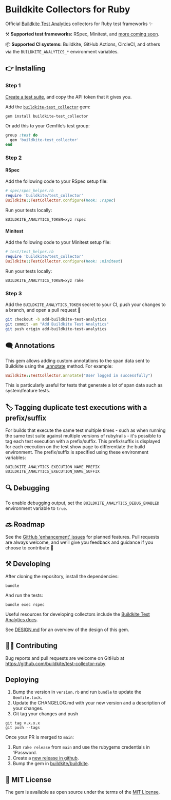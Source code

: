 # Buildkite Collectors for Ruby

Official [Buildkite Test Analytics](https://buildkite.com/test-analytics) collectors for Ruby test frameworks ✨

⚒ **Supported test frameworks:** RSpec, Minitest, and [more coming soon](https://github.com/buildkite/test-collector-ruby/issues?q=is%3Aissue+is%3Aopen+label%3A%22test+frameworks%22).

📦 **Supported CI systems:** Buildkite, GitHub Actions, CircleCI, and others via the `BUILDKITE_ANALYTICS_*` environment variables.

## 👉 Installing

### Step 1

[Create a test suite](https://buildkite.com/docs/test-analytics), and copy the API token that it gives you.

Add the [`buildkite-test_collector`](https://rubygems.org/gems/buildkite-test_collector) gem:

```shell
gem install buildkite-test_collector
```

Or add this to your Gemfile’s test group:

```ruby
group :test do
  gem 'buildkite-test_collector'
end
```

### Step 2

#### RSpec

Add the following code to your RSpec setup file:

```ruby
# spec/spec_helper.rb
require 'buildkite/test_collector'
Buildkite::TestCollector.configure(hook: :rspec)
```

Run your tests locally:

```shell
BUILDKITE_ANALYTICS_TOKEN=xyz rspec
```

#### Minitest

Add the following code to your Minitest setup file:

```ruby
# test/test_helper.rb
require 'buildkite/test_collector'
Buildkite::TestCollector.configure(hook: :minitest)
```

Run your tests locally:

```shell
BUILDKITE_ANALYTICS_TOKEN=xyz rake
```

### Step 3

Add the `BUILDKITE_ANALYTICS_TOKEN` secret to your CI, push your changes to a branch, and open a pull request 🎉

```bash
git checkout -b add-buildkite-test-analytics
git commit -am "Add Buildkite Test Analytics"
git push origin add-buildkite-test-analytics
```

## 🗨️ Annotations

This gem allows adding custom annotations to the span data sent to Buildkite using the [.annotate](https://github.com/buildkite/test-collector-ruby/blob/d9fe11341e4aa470e766febee38124b644572360/lib/buildkite/test_collector.rb#L64) method. For example:

```ruby
Buildkite::TestCollector.annotate("User logged in successfully")
```

This is particularly useful for tests that generate a lot of span data such as system/feature tests.

## 🏷️ Tagging duplicate test executions with a prefix/suffix

For builds that execute the same test multiple times - such as when running the same test suite against multiple versions of ruby/rails - it's possible to tag each test execution with a prefix/suffix. This prefix/suffix is displayed for each execution on the test show page to differentiate the build environment. The prefix/suffix is specified using these environment variables:

```
BUILDKITE_ANALYTICS_EXECUTION_NAME_PREFIX
BUILDKITE_ANALYTICS_EXECUTION_NAME_SUFFIX
```

## 🔍 Debugging

To enable debugging output, set the `BUILDKITE_ANALYTICS_DEBUG_ENABLED` environment variable to `true`.

## 🔜 Roadmap

See the [GitHub 'enhancement' issues](https://github.com/buildkite/test-collector-ruby/issues?q=is%3Aissue+is%3Aopen+label%3Aenhancement) for planned features. Pull requests are always welcome, and we’ll give you feedback and guidance if you choose to contribute 💚

## ⚒ Developing

After cloning the repository, install the dependencies:

```
bundle
```

And run the tests:

```
bundle exec rspec
```

Useful resources for developing collectors include the [Buildkite Test Analytics docs](https://buildkite.com/docs/test-analytics).

See [DESIGN.md](DESIGN.md) for an overview of the design of this gem.

## 👩‍💻 Contributing

Bug reports and pull requests are welcome on GitHub at https://github.com/buildkite/test-collector-ruby

## Deploying

1. Bump the version in `version.rb` and run `bundle` to update the `Gemfile.lock`.
1. Update the CHANGELOG.md with your new version and a description of your changes.
1. Git tag your changes and push
```
git tag v.x.x.x
git push --tags
```
Once your PR is merged to `main`:

1. Run `rake release` from `main` and use the rubygems credentials in 1Password.
1. Create a [new release in github](https://github.com/buildkite/test-collector-ruby/releases).
1. Bump the gem in [buildkite/buildkite](https://github.com/buildkite/buildkite).

## 📜 MIT License

The gem is available as open source under the terms of the [MIT License](https://opensource.org/licenses/MIT).
